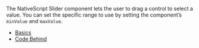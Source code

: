 The NativeScript Slider component lets the user to drag a control to select a value. 
You can set the specific range to use by setting the component’s `minValue` and `maxValue`.

<snippet id='slider-require'/>

* [Basics](#basics)
* [Code Behind](#code-behind)
